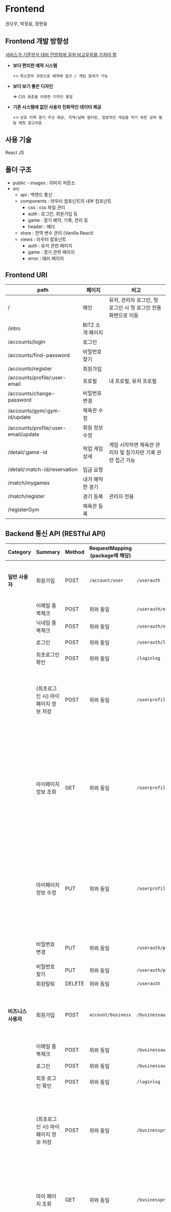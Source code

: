 # Frontend
권오우, 박정웅, 장현웅

## Frontend 개발 방향성
<u>서비스가 기존방식 대비 전방위에 걸쳐 비교우위를 가져야 함</u>

- **보다 편리한 예약 시스템**

  => `최소한의 과정으로 예약에 접근 / 게임 참여가 가능`

- **보다 보기 좋은 디자인**

  => `CSS 표준을 이용한 디자인 통일`

- **기존 시스템에 없던 사용자 친화적인 데이터 제공**

  => `선호 지역 경기 우선 제공, 지역/날짜 필터링, 일방적인 게임을 막기 위한 실력 별 팀 매칭 알고리즘`

## 사용 기술
React JS

## 폴더 구조
- public - images : 이미지 저장소
- src
  - api : 백엔드 통신
  - components : 라우터 컴포넌트의 내부 컴포넌트
    - css : css 파일 관리
    - auth : 로그인, 회원가입 등
    - game : 경기 예약, 기록, 관리 등
    - header : 헤더
  - store : 전역 변수 관리 (Vanilla React)
  - views : 라우터 컴포넌트
    - auth : 유저 관련 페이지
    - game : 경기 관련 페이지
    - error : 에러 페이지



## Frontend URI
| path                                 | 페이지           | 비고                                                         |
| ------------------------------------ | ---------------- | ------------------------------------------------------------ |
| /                                    | 메인             | 유저, 관리자 로그인, 첫 로그인 시 첫 로그인 전용 화면으로 이동 |
| /intro                               | BITZ 소개 페이지 |                                                              |
| /accounts/login                      | 로그인           |                                                              |
| /accounts/find-password              | 비밀번호 찾기    |                                                              |
| /accounts/register                   | 회원가입         |                                                              |
| /accounts/profile/:user-email        | 프로필           | 내 프로필, 유저 프로필                                       |
| /accounts/change-password            | 비밀번호 변경    |                                                              |
| /accounts/gym/:gym-id/update         | 체육관 수정      |                                                              |
| /accounts/profile/:user-email/update | 회원 정보 수정   |                                                              |
| /detail/:game-id                     | 픽업 게임 상세   | 게임 시작하면 체육관 관리자 및 참가자만 기록 관련 접근 가능  |
| /detail/:match-id/reservation        | 입금 요청        |                                                              |
| /match/mygames                       | 내가 예약한 경기 |                                                              |
| /match/register                      | 경기 등록        | 관리자 전용                                                  |
| /registerGym                         | 체육관 등록      |                                                              |



## Backend 통신 API (RESTful API)

| Category            | Summary                              | Method | RequestMapping (package에 해당) | URI                            | Request Header | Params                     | Request Body                                                 | Success Code | Response Header | ResponseBody                                                 |
| ------------------- | ------------------------------------ | ------ | ------------------------------- | ------------------------------ | -------------- | -------------------------- | ------------------------------------------------------------ | ------------ | --------------- | ------------------------------------------------------------ |
| **일반 사용자**     | 회원가입                             | POST   | `/account/user`                 | `/userauth`                    | X              | X                          | email : String, password : String, name : String, nickname : String phone : String      birth : String | 200          | X               | X                                                            |
|                     | 이메일 중복체크                      | POST   | 위와 동일                       | `/userauth/email`              | X              | X                          | email : String                                               | 200          | X               | X                                                            |
|                     | 닉네임 중복체크                      | POST   | 위와 동일                       | `/userauth/nickname`           | X              | X                          | nickname : String                                            | 200          | X               | X                                                            |
|                     | 로그인                               | POST   | 위와 동일                       | `/userauth/login`              | X              | X                          | email : String password : String                             | 200          | X               | accesstoken                                                  |
|                     | 최초로그인 확인                      | POST   | 위와 동일                       | `/loginlog`                    | accesstoken    | X                          | email : String                                               | 200          | accesstoken     | X                                                            |
|                     | (최초로그인 시) 마이페이지 정보 저장 | POST   | 위와 동일                       | `/userprofile`                 | accesstoken    | X                          | email : String <br />height : Int guard : Boolean forward : Boolean center : Boolean sido1 : String gungu1 : String sido2 : String gungu2 : String sido 3 : String gungu3 : String | 200          | accesstoken     | X                                                            |
|                     | 마이페이지 정보 조회                 | GET    | 위와 동일                       | `/userprofile`                 | accesstoken    | email : String             | X                                                            | 200          | accesstoken     | name: String email : String nickname : String birth : String height : Int guard : bool forward : bool center : bool phone : String sido1 : String gugun1: String sido2 : String gugun2 : String sido3 : String gugun3 : String (UserAuth, UserProfile,  FavoriteLocation) |
|                     | 마이페이지 정보 수정                 | PUT    | 위와 동일                       | `/userprofile`                 | accesstoken    | X                          | email : String nickname : String birth : String height : int guard : boolean forward : boolean center : boolean sido1 : String gungu1 : String sido2 : String gungu2 : String sido 3 : String gungu3 : String (UserAuth, UserProfile,  FavoriteLocation) | 200          | accesstoken     | X                                                            |
|                     | 비밀번호 변경                        | PUT    | 위와 동일                       | `/userauth/password/change`    | accesstoken    | X                          | email : String password : String newPassword : String        | 200          | accesstoken     | X                                                            |
|                     | 비밀번호 찾기                        | PUT    | 위와 동일                       | `/userauth/password/reset`     | accesstoken    | X                          | email : String                                               | 200          | accesstoken     | X                                                            |
|                     | 회원탈퇴                             | DELETE | 위와 동일                       | `/userauth`                    | accesstoken    | X                          | email : String                                               | 200          | X               | X                                                            |
| **비즈니스 사용자** | 회원가입                             | POST   | `account/business`              | `/businessauth`                | X              | X                          | email : String name : String password : String phone : String birth : String bank : String account : String business_registration : byte[] | 200          | X               | X                                                            |
|                     | 이메일 중복체크                      | POST   | 위와 동일                       | `/businessauth/email`          | X              | X                          | email : String                                               | 200          | X               | X                                                            |
|                     | 로그인                               | POST   | 위와 동일                       | `/businessauth/login`          | X              | X                          | email: String password : String                              | 200          | X               | accesstoken                                                  |
|                     | 최초 로그인 확인                     | POST   | 위와 동일                       | `/loginlog`                    | accesstoken    | X                          | email : String                                               | 200          | accesstoken     | isLogin : Bool                                               |
|                     | (최초로그인 시) 마이페이지 정보 저장 | POST   | 위와 동일                       | `/businessprofile`             | accesstoken    | X                          | email : String name : String address : String intro : String notice : 주의 사항 court_width : Int court_length : Int is_parking : Bool is_shower : Bool is_airconditional : Bool is_water : Bool is_basketball : Bool is_scoreboard : Bool | 200          | accesstoken     | X                                                            |
|                     | 마이 페이지 조회                     | GET    | 위와 동일                       | `/businessprofile`             | accesstoken    | email : String             | X                                                            | 200          | accesstoken     | name : String email : String bank : String account : String gym { name : String address : String court_length : Int court_width : Int } |
|                     | 마이 페이지 정보 수정                | PUT    | 위와 동일                       | `/businessprofile`             | accesstoken    | X                          | businessAuth { id : String email : String password : String birth : String } email : String password : Strng birth : String name : String phone : String bank : String account : String address : String intro : String notice : String courWidth : int courtLength : int isParking : boolean isShower : boolean isAirconditional : boolean isWater : boolean isBasketball : boolean isScoreboard : boolean | 200          | accesstoken     | x                                                            |
|                     | (사업자용)메인 페이지 조회           | GET    | 위와 동일                       | /game/list                     | accesstoken    | email : String date : Date | X                                                            | 200          | accesstoken     | ArrayList<Game{ id : long date : Date gym { address : String name : String intro : String notice : String court_width : Int court_length : Int is_parking : Bool is_shower : Bool is_airconditional : Bool is_water : Bool is_basketball : Bool is_scoreboard : Bool }   startTime : Time endTime : Time minPeople : int maxPeople : int participant : int quater : int participationFee : int teamCnt : int }> |
|                     | 비밀번호 변경                        | PUT    | 위와 동일                       | `/businessauth/password`       | accesstoken    | X                          | X                                                            | 200          | accesstoken     | X                                                            |
|                     | 비밀번호 찾기                        | PUT    | 위와 동일                       | `/businessauth/password/reset` | accesstoken    | X                          | X                                                            | 200          | accesstoken     | X                                                            |
|                     | 회원탈퇴                             | DELETE | 위와 동일                       | `/businessauth`                | accesstoken    | X                          | X                                                            | 200          | X               | X                                                            |
| **게임 관련**       | 게임 등록                            | POST   | `/game`                         | `/game`                        | accesstoken    | X                          | date : date(ex. "2021-08-05") endTime : Time gymName : String maxPeople : Int minPeople : Int participationFee : Int startTime : Time | 200          | accesstoken     | X                                                            |
|                     | 게임 정보 조회 (상세페이지)          | GET    | 위와 동일                       | `/game`                        | accesstoken    | game pk : long             | email : String                                               | 200          | accesstoken     | game { date : date start_time : time end_time : time min_people : Int max_people : Int participation_fee : Int }  gym{ address : String name : String intro : String notice : String court_width : Int court_length : Int is_parking : Bool is_shower : Bool is_airconditional : Bool is_water : Bool is_basketball : Bool is_scoreboard : Bool }  gameparticipant { 리스트 형태로 List<UserAuth> 이렇게 갈거임 }  businessprofile { name : String phone : String bank : String account : String } |
|                     | 게임 정보 수정                       | PUT    | 위와 동일                       | `/game`                        | accesstoken    | X                          | game pk : Int date : String  endTime : Time  gymName : String  maxPeople : Int  minPeople : Int  participationFee : Int  startTime : Time | 200          | accesstoken     | X                                                            |
|                     | 게임 정보 삭제                       | DELETE | 위와 동일                       | `/game`                        | accesstoken    | X                          | game pk : long                                               | 200          | accesstoken     | X                                                            |
|                     | (메인페이지) 게임 리스트 조회        | GET    | 위와 동일                       | `/game/list`                   | accesstoken    | X                          | date : Time                                                  | 200          | accesstoken     | date : date start_time : time end_time : time min_people : Int max_people : Int participation_fee : Int  gym{ address : String name : String court_width : Int court_length : Int is_parking : Bool is_shower : Bool is_airconditional : Bool is_water : Bool is_basketball : Bool is_scoreboard : Bool } |
|                     | 예약한 게임 리스트 조회              | GET    | 위와 동일                       | `/game/mygame`                 | accesstoken    | email : String             | X                                                            | 200          | accesstoken     | date : date start_time : time end_time : time min_people : Int max_people : Int participation_fee : Int  gym{ address : String name : String court_width : Int court_length : Int is_parking : Bool is_shower : Bool is_airconditional : Bool is_water : Bool is_basketball : Bool is_scoreboard : Bool } |
|                     | 게임 예약                            | POST   | 위와 동일                       | ```/game/reserve```            | accesstoken    |                            | userEmail : String gameId : String                           | 200          | accesstoken     | X                                                            |
|                     | 입금 완료 요청                       | PUT    | 위와 동일                       | ```/game/reserve```            | accesstoken    |                            | userEmail : String gameId : String                           | 200          | accesstoken     | X                                                            |
|                     | 사용자 확정                          | PUT    | 위와 동일                       | ```/gameparticipant```         | accesstoken    |                            | userEmail : String gameId : String                           | 200          | accesstoken     | X                                                            |
|                     | 팀 배정                              | PUT    | 위와 동일                       | ```/teaming```                 | accesstoken    |                            | gameId : long                                                | 200          | accesstoken     | X                                                            |
|                     | 게임 점수 조회                       | GET    | 위와 동일                       | `/gamerecord`                  | accesstoken    | game pk : long             | X                                                            | 200          | accesstoken     | gamerecord                                                   |
|                     | 게임 점수 기록                       | POST   | 위와 동일                       | `/gamerecord`                  | accesstoken    | X                          | team : int quarter : int score : int email : String game_id : long | 200          | accesstoken     | gamerecord                                                   |
|                     | 게임 결과 반영                       | POST   | 위와 동일                       | ```/gameresult```              | accesstoken    | X                          | gameId : long                                                | 200          | accesstoken     | gameResult : int[] [] gameScoreTable : int[] []              |
|                     | 게임 결과 반영 유무 확인             | GET    | 위와 동일                       | ```/gameresult```              | accesstoken    | X                          | gameId : Long                                                | 200          | accesstoken     | X                                                            |
|                     | 경기 리뷰 저장                       | POST   | 위와 동일                       | `/review`                      | accesstoken    | X                          | email: String game_id : long mvp : String manner : String [] gym { kindness : int ficility : int } | 200          | accesstoken     | gymreview { }  manner { }                                    |
|                     | 경기 리뷰 작성 유무 확인             | GET    | 위와 동일                       | `/review`                      | accesstoken    | X                          | email : String gameId : long                                 | 200          | accesstoken     | X                                                            |
| **체육관 관련**     | 체육관 등록                          | POST   | ``/gym``                        | ``/gym``                       | accesstoken    | X                          | businessEmail : String  name : String address : String sido : String gugun : String courtWidth : int courtLength : int isParking : boolean isShower : boolean isAirconditional : boolean isWater : boolean isBasketball : boolean isScoreboard : boolean intro : String notice : String | 200          | accesstoken     | gymId : long                                                 |
|                     | 체육관 상세 정보 조회                | GET    | 위와 동일                       | `/gym`                         | accesstoken    | gymId : long               | X                                                            | 200          | accesstoken     | Gym { address : String name : String court_width : Int court_length : Int is_parking : Bool is_shower : Bool is_airconditional : Bool is_water : Bool is_basketball : Bool is_scoreboard : Bool }> |
|                     | 체육관 업데이트                      | PUT    | 위와 동일                       | `/gym`                         | accesstoken    | X                          | BusinessEmail : String Gym { address : String name : String court_width : Int court_length : Int is_parking : Bool is_shower : Bool is_airconditional : Bool is_water : Bool is_basketball : Bool is_scoreboard : Bool } | 200          | accesstoken     | X                                                            |
|                     | 체육관 삭제                          | DELETE | 위와 동일                       | `/gym`                         | accesstoken    | X                          | businessId : String gameId : long                            | 200          | accesstoken     | X                                                            |
|                     | 체육관 목록 조회                     | GET    | 위와 동일                       | ``/gymlist``                   | accesstoken    | businessEmail : String     | X                                                            | 200          | accesstoken     | List<Gym { address : String name : String court_width : Int court_length : Int is_parking : Bool is_shower : Bool is_airconditional : Bool is_water : Bool is_basketball : Bool is_scoreboard : Bool }> |

------

**Version** : 0.4

**Date** : 21.08.20 (금)

**Author** : 이소은
